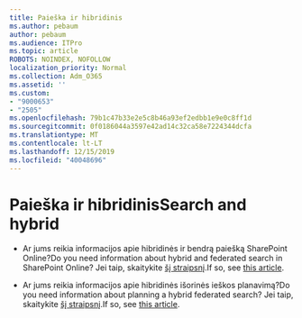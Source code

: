 ```yaml
---
title: Paieška ir hibridinis
ms.author: pebaum
author: pebaum
ms.audience: ITPro
ms.topic: article
ROBOTS: NOINDEX, NOFOLLOW
localization_priority: Normal
ms.collection: Adm_O365
ms.assetid: ''
ms.custom:
- "9000653"
- "2505"
ms.openlocfilehash: 79b1c47b33e2e5c8b46a93ef2edbb1e9e0c8ff1d
ms.sourcegitcommit: 0f0186044a3597e42ad14c32ca58e7224344dcfa
ms.translationtype: MT
ms.contentlocale: lt-LT
ms.lasthandoff: 12/15/2019
ms.locfileid: "40048696"
---
```

# <a name="search-and-hybrid"></a><span data-ttu-id="6628d-102">Paieška ir hibridinis</span><span class="sxs-lookup"><span data-stu-id="6628d-102">Search and hybrid</span></span>

- <span data-ttu-id="6628d-103">Ar jums reikia informacijos apie hibridinės ir bendrą paiešką SharePoint Online?</span><span class="sxs-lookup"><span data-stu-id="6628d-103">Do you need information about hybrid and federated search in SharePoint Online?</span></span> <span data-ttu-id="6628d-104">Jei taip, skaitykite [šį straipsnį](https://docs.microsoft.com/sharepoint/hybrid/hybrid-search-in-sharepoint).</span><span class="sxs-lookup"><span data-stu-id="6628d-104">If so, see [this article](https://docs.microsoft.com/sharepoint/hybrid/hybrid-search-in-sharepoint).</span></span>

- <span data-ttu-id="6628d-105">Ar jums reikia informacijos apie hibridinės išorinės ieškos planavimą?</span><span class="sxs-lookup"><span data-stu-id="6628d-105">Do you need information about planning a hybrid federated search?</span></span>  <span data-ttu-id="6628d-106">Jei taip, skaitykite [šį straipsnį](https://docs.microsoft.com/sharepoint/hybrid/plan-hybrid-federated-search).</span><span class="sxs-lookup"><span data-stu-id="6628d-106">If so, see [this article](https://docs.microsoft.com/sharepoint/hybrid/plan-hybrid-federated-search).</span></span>



